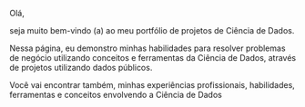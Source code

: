 Olá, 

seja muito bem-vindo (a) ao meu portfólio de projetos de Ciência de Dados.

Nessa página, eu demonstro minhas habilidades para resolver problemas de negócio utilizando
conceitos e ferramentas da Ciência de Dados, através de projetos utilizando dados públicos.

Você vai encontrar também, minhas experiências profissionais, habilidades, ferramentas e
conceitos envolvendo a Ciência de Dados
